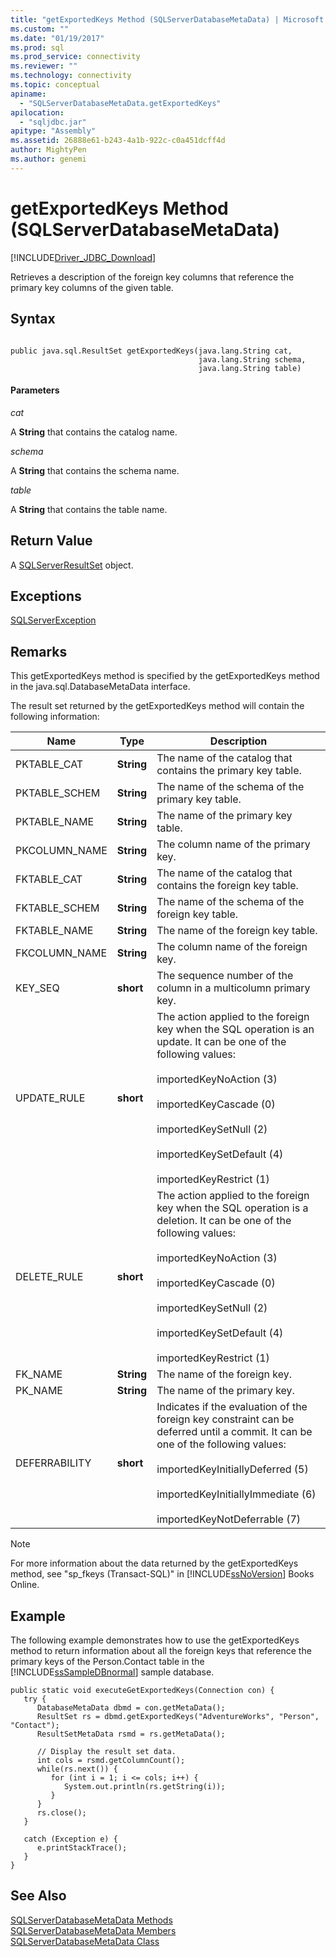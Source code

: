 ```yaml
---
title: "getExportedKeys Method (SQLServerDatabaseMetaData) | Microsoft Docs"
ms.custom: ""
ms.date: "01/19/2017"
ms.prod: sql
ms.prod_service: connectivity
ms.reviewer: ""
ms.technology: connectivity
ms.topic: conceptual
apiname: 
  - "SQLServerDatabaseMetaData.getExportedKeys"
apilocation: 
  - "sqljdbc.jar"
apitype: "Assembly"
ms.assetid: 26888e61-b243-4a1b-922c-c0a451dcff4d
author: MightyPen
ms.author: genemi
---
```

# getExportedKeys Method (SQLServerDatabaseMetaData)
[!INCLUDE[Driver_JDBC_Download](../../../includes/driver_jdbc_download.md)]

  Retrieves a description of the foreign key columns that reference the primary key columns of the given table.  
  
## Syntax  
  
```  
  
public java.sql.ResultSet getExportedKeys(java.lang.String cat,  
                                          java.lang.String schema,  
                                          java.lang.String table)  
```  
  
#### Parameters  
 *cat*  
  
 A **String** that contains the catalog name.  
  
 *schema*  
  
 A **String** that contains the schema name.  
  
 *table*  
  
 A **String** that contains the table name.  
  
## Return Value  
 A [SQLServerResultSet](../../../connect/jdbc/reference/sqlserverresultset-class.md) object.  
  
## Exceptions  
 [SQLServerException](../../../connect/jdbc/reference/sqlserverexception-class.md)  
  
## Remarks  
 This getExportedKeys method is specified by the getExportedKeys method in the java.sql.DatabaseMetaData interface.  
  
 The result set returned by the getExportedKeys method will contain the following information:  
  
|Name|Type|Description|  
|----------|----------|-----------------|  
|PKTABLE_CAT|**String**|The name of the catalog that contains the primary key table.|  
|PKTABLE_SCHEM|**String**|The name of the schema of the primary key table.|  
|PKTABLE_NAME|**String**|The name of the primary key table.|  
|PKCOLUMN_NAME|**String**|The column name of the primary key.|  
|FKTABLE_CAT|**String**|The name of the catalog that contains the foreign key table.|  
|FKTABLE_SCHEM|**String**|The name of the schema of the foreign key table.|  
|FKTABLE_NAME|**String**|The name of the foreign key table.|  
|FKCOLUMN_NAME|**String**|The column name of the foreign key.|  
|KEY_SEQ|**short**|The sequence number of the column in a multicolumn primary key.|  
|UPDATE_RULE|**short**|The action applied to the foreign key when the SQL operation is an update. It can be one of the following values:<br /><br /> importedKeyNoAction (3)<br /><br /> importedKeyCascade (0)<br /><br /> importedKeySetNull (2)<br /><br /> importedKeySetDefault (4)<br /><br /> importedKeyRestrict (1)|  
|DELETE_RULE|**short**|The action applied to the foreign key when the SQL operation is a deletion. It can be one of the following values:<br /><br /> importedKeyNoAction (3)<br /><br /> importedKeyCascade (0)<br /><br /> importedKeySetNull (2)<br /><br /> importedKeySetDefault (4)<br /><br /> importedKeyRestrict (1)|  
|FK_NAME|**String**|The name of the foreign key.|  
|PK_NAME|**String**|The name of the primary key.|  
|DEFERRABILITY|**short**|Indicates if the evaluation of the foreign key constraint can be deferred until a commit. It can be one of the following values:<br /><br /> importedKeyInitiallyDeferred (5)<br /><br /> importedKeyInitiallyImmediate (6)<br /><br /> importedKeyNotDeferrable (7)|  
  
> [!NOTE]  
>  For more information about the data returned by the getExportedKeys method, see "sp_fkeys (Transact-SQL)" in [!INCLUDE[ssNoVersion](../../../includes/ssnoversion-md.md)] Books Online.  
  
## Example  
 The following example demonstrates how to use the getExportedKeys method to return information about all the foreign keys that reference the primary keys of the Person.Contact table in the [!INCLUDE[ssSampleDBnormal](../../../includes/sssampledbnormal_md.md)] sample database.  
  
```  
public static void executeGetExportedKeys(Connection con) {  
   try {  
      DatabaseMetaData dbmd = con.getMetaData();  
      ResultSet rs = dbmd.getExportedKeys("AdventureWorks", "Person", "Contact");  
      ResultSetMetaData rsmd = rs.getMetaData();  
  
      // Display the result set data.  
      int cols = rsmd.getColumnCount();  
      while(rs.next()) {  
         for (int i = 1; i <= cols; i++) {  
            System.out.println(rs.getString(i));  
         }  
      }  
      rs.close();  
   }   
  
   catch (Exception e) {  
      e.printStackTrace();  
   }  
}  
```  
  
## See Also  
 [SQLServerDatabaseMetaData Methods](../../../connect/jdbc/reference/sqlserverdatabasemetadata-methods.md)   
 [SQLServerDatabaseMetaData Members](../../../connect/jdbc/reference/sqlserverdatabasemetadata-members.md)   
 [SQLServerDatabaseMetaData Class](../../../connect/jdbc/reference/sqlserverdatabasemetadata-class.md)  
  
  
